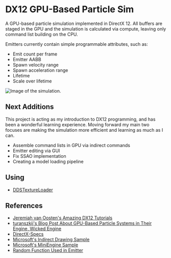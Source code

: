 # DX12 GPU-Based Particle Sim

A GPU-based particle simulation implemented in DirectX 12. All buffers are staged in the GPU and the simulation is calculated via compute, leaving only command list building on the CPU.

Emitters currently contain simple programmable attributes, such as:
* Emit count per frame
* Emitter AABB
* Spawn velocity range
* Spawn acceleration range
* Lifetime
* Scale over lifetime

![Image of the simulation.](https://github.com/lukephilipps/lukephilipps/blob/5296b6283495af5f030a637af7974a576314054a/Particles.gif)

## Next Additions
This project is acting as my introduction to DX12 programming, and has been a wonderful learning experience. Moving forward my main two focuses are making the simulation more efficient and learning as much as I can.
* Assemble command lists in GPU via indirect commands
* Emitter editing via GUI
* Fix SSAO implementation
* Creating a model loading pipeline

## Using
* [DDSTextureLoader](https://github.com/microsoft/DirectXTK12/wiki/DDSTextureLoader)

## References
* [Jeremiah van Oosten's Amazing DX12 Tutorials](https://www.3dgep.com/category/graphics-programming/directx/directx-12/)
* [turanszkij's Blog Post About GPU-Based Particle Systems in Their Engine, Wicked Engine](https://wickedengine.net/2017/11/gpu-based-particle-simulation/)
* [DirectX-Specs](https://microsoft.github.io/DirectX-Specs/)
* [Microsoft's Indirect Drawing Sample](https://github.com/microsoft/DirectX-Graphics-Samples/tree/master/Samples/Desktop/D3D12ExecuteIndirect)
* [Microsoft's MiniEngine Sample](https://github.com/microsoft/DirectX-Graphics-Samples/tree/master/MiniEngine)
* [Random Function Used in Emitter](https://stackoverflow.com/questions/5149544/can-i-generate-a-random-number-inside-a-pixel-shader)
